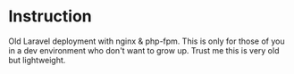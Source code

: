 # Instruction
Old Laravel deployment with nginx & php-fpm. This is only for those of you in a dev environment who don't want to grow up. Trust me this is very old but lightweight.
